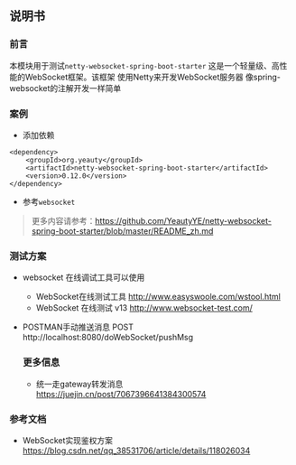 
## 说明书

### 前言
本模块用于测试`netty-websocket-spring-boot-starter`
这是一个轻量级、高性能的WebSocket框架。该框架
使用Netty来开发WebSocket服务器
像spring-websocket的注解开发一样简单

### 案例
- 添加依赖

```
<dependency>
    <groupId>org.yeauty</groupId>
    <artifactId>netty-websocket-spring-boot-starter</artifactId>
    <version>0.12.0</version>
</dependency>
```

- 参考`websocket`
> 更多内容请参考：https://github.com/YeautyYE/netty-websocket-spring-boot-starter/blob/master/README_zh.md


### 测试方案
- websocket 在线调试工具可以使用
    - WebSocket在线测试工具 http://www.easyswoole.com/wstool.html
    - WebSocket 在线测试 v13 http://www.websocket-test.com/
    
- POSTMAN手动推送消息
   POST http://localhost:8080/doWebSocket/pushMsg
   
   ### 更多信息
   - 统一走gateway转发消息 https://juejin.cn/post/7067396641384300574
   
### 参考文档
- WebSocket实现鉴权方案 https://blog.csdn.net/qq_38531706/article/details/118026034
